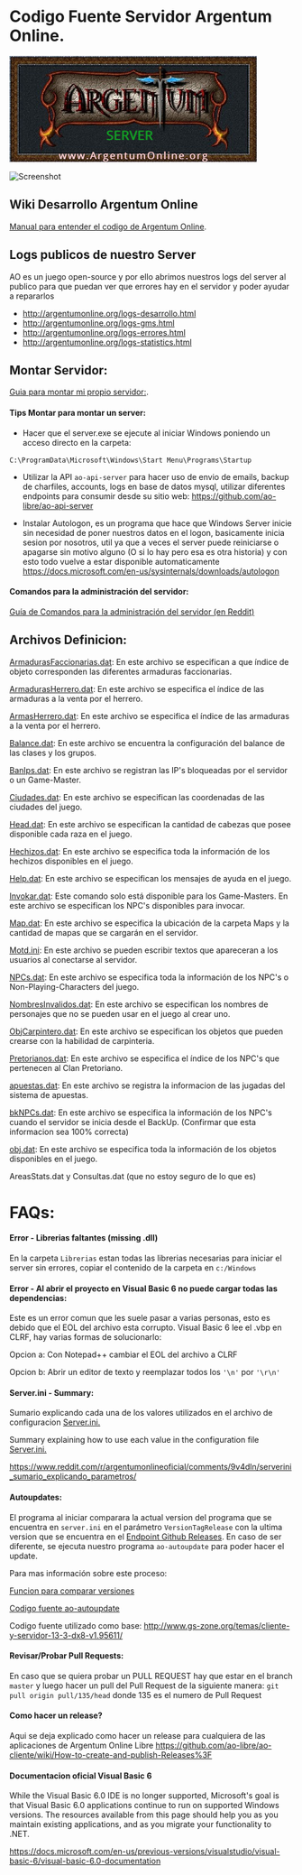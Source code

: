 # Codigo Fuente Servidor Argentum Online.
![AO Logo](https://github.com/ao-libre/ao-server/raw/master/Logo.jpg)

![Screenshot](https://preview.ibb.co/cojUf0/Screen-Shot-2018-11-04-at-6-53-52-PM.png)


## Wiki Desarrollo Argentum Online
[Manual para entender el codigo de Argentum Online](http://es.dao.wikia.com/wiki/Wiki_Desarrollo_Argentum_Online).

## Logs publicos de nuestro Server
AO es un juego open-source y por ello abrimos nuestros logs del server al publico para que puedan ver que errores hay en el servidor y poder ayudar a repararlos 

- http://argentumonline.org/logs-desarrollo.html
- http://argentumonline.org/logs-gms.html
- http://argentumonline.org/logs-errores.html
- http://argentumonline.org/logs-statistics.html

## Montar Servidor:
[Guia para montar mi propio servidor:](https://www.reddit.com/r/argentumonlineoficial/comments/9dow3q/como_montar_mi_propio_servidor/).

#### Tips Montar para montar un server:
- Hacer que el server.exe se ejecute al iniciar Windows poniendo un acceso directo en la carpeta:
```
C:\ProgramData\Microsoft\Windows\Start Menu\Programs\Startup
```

- Utilizar la API `ao-api-server` para hacer uso de envio de emails, backup de charfiles, accounts, logs en base de datos mysql, utilizar diferentes endpoints para consumir desde su sitio web:
https://github.com/ao-libre/ao-api-server

- Instalar Autologon, es un programa que hace que Windows Server inicie sin necesidad de poner nuestros datos en el logon, basicamente inicia sesion por nosotros, util ya que a veces el server puede reiniciarse o apagarse sin motivo alguno (O si lo hay pero esa es otra historia) y con esto todo vuelve a estar disponible automaticamente
https://docs.microsoft.com/en-us/sysinternals/downloads/autologon

#### Comandos para la administración del servidor:
[Guía de Comandos para la administración del servidor (en Reddit)](https://www.reddit.com/r/argentumonlineoficial/comments/9fpd7r/comandos_diosessemidiosesconsejeros/)

## Archivos Definicion:
[ArmadurasFaccionarias.dat](https://github.com/ao-libre/ao-server/blob/master/Dat/ArmadurasFaccionarias.dat):
En este archivo se especifican a que índice de objeto corresponden las diferentes armaduras faccionarias.

[ArmadurasHerrero.dat](https://github.com/ao-libre/ao-server/blob/master/Dat/ArmadurasHerrero.dat):
En este archivo se especifica el índice de las armaduras a la venta por el herrero.

[ArmasHerrero.dat](https://github.com/ao-libre/ao-server/blob/master/Dat/ArmasHerrero.dat):
En este archivo se especifica el índice de las armaduras a la venta por el herrero.

[Balance.dat](https://github.com/ao-libre/ao-server/blob/master/Dat/Balance.dat):
En este archivo se encuentra la configuración del balance de las clases y los grupos.

[BanIps.dat](https://github.com/ao-libre/ao-server/blob/master/Dat/BanIps.dat):
En este archivo se registran las IP's bloqueadas por el servidor o un Game-Master.

[Ciudades.dat](https://github.com/ao-libre/ao-server/blob/master/Dat/Ciudades.Dat):
En este archivo se especifican las coordenadas de las ciudades del juego.

[Head.dat](https://github.com/ao-libre/ao-server/blob/master/Dat/Head.dat):
En este archivo se especifican la cantidad de cabezas que posee disponible cada raza en el juego.

[Hechizos.dat](https://github.com/ao-libre/ao-server/blob/master/Dat/Hechizos.dat):
En este archivo se especifica toda la información de los hechizos disponibles en el juego.

[Help.dat](https://github.com/ao-libre/ao-server/blob/master/Dat/Help.dat):
En este archivo se especifican los mensajes de ayuda en el juego.

[Invokar.dat](https://github.com/ao-libre/ao-server/blob/master/Dat/Invokar.dat):
Este comando solo está disponible para los Game-Masters. En este archivo se especifican los NPC's disponibles para invocar.

[Map.dat](https://github.com/ao-libre/ao-server/blob/master/Dat/Map.dat):
En este archivo se especifica la ubicación de la carpeta Maps y la cantidad de mapas que se cargarán en el servidor.

[Motd.ini](https://github.com/ao-libre/ao-server/blob/master/Dat/Motd.ini):
En este archivo se pueden escribir textos que apareceran a los usuarios al conectarse al servidor.

[NPCs.dat](https://github.com/ao-libre/ao-server/blob/master/Dat/NPCs.dat):
En este archivo se especifica toda la información de los NPC's o Non-Playing-Characters del juego.

[NombresInvalidos.dat](https://github.com/ao-libre/ao-server/blob/master/Dat/NombresInvalidos.txt):
En este archivo se especifican los nombres de personajes que no se pueden usar en el juego al crear uno.

[ObjCarpintero.dat](https://github.com/ao-libre/ao-server/blob/master/Dat/ObjCarpintero.dat):
En este archivo se especifican los objetos que pueden crearse con la habilidad de carpinteria.

[Pretorianos.dat](https://github.com/ao-libre/ao-server/blob/master/Dat/Pretorianos.dat):
En este archivo se especifica el índice de los NPC's que pertenecen al Clan Pretoriano.

[apuestas.dat](https://github.com/ao-libre/ao-server/blob/master/Dat/apuestas.dat):
En este archivo se registra la informacion de las jugadas del sistema de apuestas.

[bkNPCs.dat](https://github.com/ao-libre/ao-server/blob/master/Dat/bkNPCs.dat):
En este archivo se especifica la información de los NPC's cuando el servidor se inicia desde el BackUp.
(Confirmar que esta informacion sea 100% correcta) 

[obj.dat](https://github.com/ao-libre/ao-server/blob/master/Dat/obj.dat):
En este archivo se especifica toda la información de los objetos disponibles en el juego.

AreasStats.dat y Consultas.dat (que no estoy seguro de lo que es)

# FAQs:

#### Error - Librerias faltantes (missing .dll)
En la carpeta `Librerias` estan todas las librerias necesarias para iniciar el server sin errores, copiar el contenido de la carpeta en `c:/Windows`

#### Error - Al abrir el proyecto en Visual Basic 6 no puede cargar todas las dependencias:
Este es un error comun que les suele pasar a varias personas, esto es debido que el EOL del archivo esta corrupto.
Visual Basic 6 lee el .vbp en CLRF, hay varias formas de solucionarlo:

Opcion a:
Con Notepad++ cambiar el EOL del archivo a CLRF

Opcion b:
Abrir un editor de texto y reemplazar todos los `'\n'` por `'\r\n'`

#### Server.ini - Summary:
Sumario explicando cada una de los valores utilizados en el archivo de configuracion [Server.ini.](Server.ini)

Summary explaining how to use each value in the configuration file [Server.ini.](Server.ini)

https://www.reddit.com/r/argentumonlineoficial/comments/9v4dln/serverini_sumario_explicando_parametros/

#### Autoupdates:

El programa al iniciar comparara la actual version del programa que se encuentra en `server.ini` en el parámetro `VersionTagRelease` con la ultima version que se encuentra en el [Endpoint Github Releases](https://api.github.com/repos/ao-libre/ao-server/releases/latest). En caso de ser diferente, se ejecuta nuestro programa `ao-autoupdate` para poder hacer el update.

Para mas información sobre este proceso:

[Funcion para comparar versiones](https://github.com/ao-libre/ao-server/blob/master/Codigo/frmCargando.frm#L137)

[Codigo fuente ao-autoupdate](https://github.com/ao-libre/ao-autoupdate)

Codigo fuente utilizado como base: http://www.gs-zone.org/temas/cliente-y-servidor-13-3-dx8-v1.95611/

#### Revisar/Probar Pull Requests:
En caso que se quiera probar un PULL REQUEST hay que estar en el branch `master` y luego hacer un pull del Pull Request de la siguiente manera: `git pull origin pull/135/head` donde 135 es el numero de Pull Request

#### Como hacer un release?
Aqui se deja explicado como hacer un release para cualquiera de las aplicaciones de Argentum Online Libre 
https://github.com/ao-libre/ao-cliente/wiki/How-to-create-and-publish-Releases%3F

#### Documentacion oficial Visual Basic 6

While the Visual Basic 6.0 IDE is no longer supported, Microsoft's goal is that Visual Basic 6.0 applications continue to run on supported Windows versions. The resources available from this page should help you as you maintain existing applications, and as you migrate your functionality to .NET.

https://docs.microsoft.com/en-us/previous-versions/visualstudio/visual-basic-6/visual-basic-6.0-documentation


